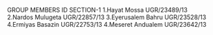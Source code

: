 GROUP MEMBERS                 ID             SECTION-1
1.Hayat Mossa                 UGR/23489/13  
2.Nardos Mulugeta             UGR/22857/13
3.Eyerusalem Bahru            UGR/23528/13
4.Ermiyas Basazin             UGR/22753/13
4.Meseret Andualem            UGR/23642/13    
